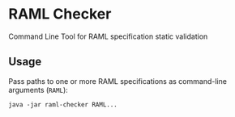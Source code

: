 # RAML Checker

Command Line Tool for RAML specification static validation

## Usage

Pass paths to one or more RAML specifications as command-line arguments (`RAML`):

```
java -jar raml-checker RAML...
```